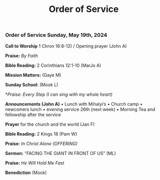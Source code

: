﻿---
layout: oos
title: Order of Service
---
### Order of Service Sunday, May 19th, 2024

**Call to Worship** 1 Chron 16:8-12)  / Opening prayer (John A)

**Praise:** *By Faith*

**Bible Reading:** 2 Corinthians 12:1-10 (MarJo A)

**Mission Matters:** (Gaye M)

**Sunday School:** (Mook L)

**Praise:* *Every Step (I can sing with my whole heart)*

**Announcements (John A)** 
    • Lunch with Mihalyi’s
    • Church camp
    • newcomers lunch
    • evening service 26th (next week)
    • Morning Tea and fellowship after the service

**Prayer** for the church and the world (Jan F)

**Bible Reading:** 2 Kings 18 (Pam W)

**Praise:** *In Christ Alone (OFFERING)*

**Sermon:** “FACING THE GIANT IN FRONT OF US” (ML)

**Praise:** *He Will Hold Me Fast*

**Benediction**  (Mook)

